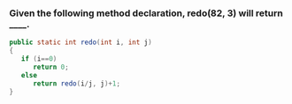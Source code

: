 ### Given the following method declaration, redo(82, 3) will return ____.

```java
public static int redo(int i, int j)
{
   if (i==0)
      return 0;
   else
      return redo(i/j, j)+1;
}
```
